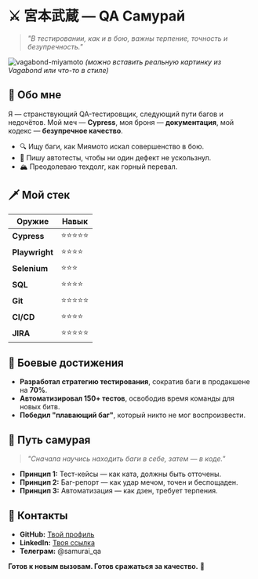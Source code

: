 # ⚔️ 宮本武蔵 — QA Самурай  

> *"В тестировании, как и в бою, важны терпение, точность и безупречность."*  

![vagabond-miyamoto](https://example.com/vagabond-samurai.jpg) *(можно вставить реальную картинку из Vagabond или что-то в стиле)*  

## 🏯 Обо мне  

Я — странствующий QA-тестировщик, следующий пути багов и недочётов. Мой меч — **Cypress**, моя броня — **документация**, мой кодекс — **безупречное качество**.  

- 🔍 Ищу баги, как Миямото искал совершенство в бою.  
- 🧪 Пишу автотесты, чтобы ни один дефект не ускользнул.  
- 🏔️ Преодолеваю техдолг, как горный перевал.  

## 🗡️ Мой стек  

| Оружие          | Навык          |  
|----------------|---------------|  
| **Cypress**    | ⭐⭐⭐⭐⭐       |  
| **Playwright** | ⭐⭐⭐⭐        |  
| **Selenium**   | ⭐⭐⭐          |  
| **SQL**        | ⭐⭐⭐⭐        |  
| **Git**        | ⭐⭐⭐⭐⭐       |  
| **CI/CD**      | ⭐⭐⭐⭐        |  
| **JIRA**       | ⭐⭐⭐⭐⭐       |  

## 🎌 Боевые достижения  

- **Разработал стратегию тестирования**, сократив баги в продакшене на **70%**.  
- **Автоматизировал 150+ тестов**, освободив время команды для новых битв.  
- **Победил "плавающий баг"**, который никто не мог воспроизвести.  

## 🏮 Путь самурая  

> *"Сначала научись находить баги в себе, затем — в коде."*  

- **Принцип 1:** Тест-кейсы — как ката, должны быть отточены.  
- **Принцип 2:** Баг-репорт — как удар мечом, точен и беспощаден.  
- **Принцип 3:** Автоматизация — как дзен, требует терпения.  

## 📜 Контакты  

- **GitHub:** [Твой профиль](https://github.com/username)  
- **LinkedIn:** [Твоя ссылка](https://linkedin.com/in/username)  
- **Телеграм:** @samurai_qa  

**Готов к новым вызовам. Готов сражаться за качество.** 🏯  
